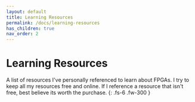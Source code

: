 ```yaml
---
layout: default
title: Learning Resources
permalink: /docs/learning-resources
has_children: true
nav_order: 2
---
```


# Learning Resources

A list of resources I've personally referenced to learn about FPGAs. I try to keep all my resources free and online. If I reference a resource that isn't free, best believe its worth the purchase. 
{: .fs-6 .fw-300 }